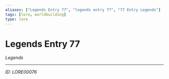 ```yaml
---
aliases: ["Legends Entry 77", "legends entry 77", "77 Entry Legends"]
tags: [lore, worldbuilding]
type: lore
---
```


# Legends Entry 77

*Legends*

---
*ID: LORE00076*